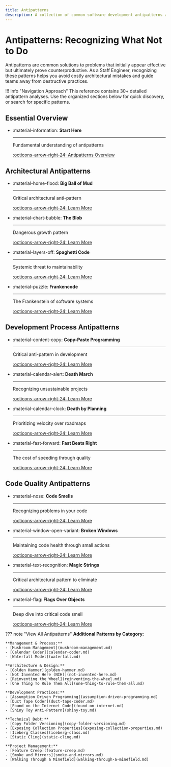 ```yaml
---
title: Antipatterns
description: A collection of common software development antipatterns and how to avoid them
---
```


# Antipatterns: Recognizing What Not to Do

Antipatterns are common solutions to problems that initially appear effective but ultimately prove counterproductive. As a Staff Engineer, recognizing these patterns helps you avoid costly architectural mistakes and guide teams away from destructive practices.

!!! info "Navigation Approach"
    This reference contains 30+ detailed antipattern analyses. Use the organized sections below for quick discovery, or search for specific patterns.

## Essential Overview

<div class="grid cards" markdown>

-   :material-information: **Start Here**
    
    ---
    
    Fundamental understanding of antipatterns
    
    [:octicons-arrow-right-24: Antipatterns Overview](antipatterns-overview.md)

</div>

## Architectural Antipatterns

<div class="grid cards" markdown>

-   :material-home-flood: **Big Ball of Mud**
    
    ---
    
    Critical architectural anti-pattern
    
    [:octicons-arrow-right-24: Learn More](big-ball-of-mud.md)

-   :material-chart-bubble: **The Blob**
    
    ---
    
    Dangerous growth pattern
    
    [:octicons-arrow-right-24: Learn More](blob.md)

-   :material-layers-off: **Spaghetti Code**
    
    ---
    
    Systemic threat to maintainability
    
    [:octicons-arrow-right-24: Learn More](spaghetti-code.md)

-   :material-puzzle: **Frankencode**
    
    ---
    
    The Frankenstein of software systems
    
    [:octicons-arrow-right-24: Learn More](frankencode.md)

</div>

## Development Process Antipatterns

<div class="grid cards" markdown>

-   :material-content-copy: **Copy-Paste Programming**
    
    ---
    
    Critical anti-pattern in development
    
    [:octicons-arrow-right-24: Learn More](copy-paste-programming.md)

-   :material-calendar-alert: **Death March**
    
    ---
    
    Recognizing unsustainable projects
    
    [:octicons-arrow-right-24: Learn More](death-march.md)

-   :material-calendar-clock: **Death by Planning**
    
    ---
    
    Prioritizing velocity over roadmaps
    
    [:octicons-arrow-right-24: Learn More](death-by-planning.md)

-   :material-fast-forward: **Fast Beats Right**
    
    ---
    
    The cost of speeding through quality
    
    [:octicons-arrow-right-24: Learn More](fast-beats-right.md)

</div>

## Code Quality Antipatterns

<div class="grid cards" markdown>

-   :material-nose: **Code Smells**
    
    ---
    
    Recognizing problems in your code
    
    [:octicons-arrow-right-24: Learn More](code-smells.md)

-   :material-window-open-variant: **Broken Windows**
    
    ---
    
    Maintaining code health through small actions
    
    [:octicons-arrow-right-24: Learn More](broken-windows.md)

-   :material-text-recognition: **Magic Strings**
    
    ---
    
    Critical architectural pattern to eliminate
    
    [:octicons-arrow-right-24: Learn More](magic-strings.md)

-   :material-flag: **Flags Over Objects**
    
    ---
    
    Deep dive into critical code smell
    
    [:octicons-arrow-right-24: Learn More](flags-over-objects.md)

</div>

??? note "View All Antipatterns"
    **Additional Patterns by Category:**
    
    **Management & Process:**
    - [Mushroom Management](mushroom-management.md)
    - [Calendar Coder](calendar-coder.md) 
    - [Waterfall Model](waterfall.md)
    
    **Architecture & Design:**
    - [Golden Hammer](golden-hammer.md)
    - [Not Invented Here (NIH)](not-invented-here.md)
    - [Reinventing the Wheel](reinventing-the-wheel.md)
    - [One Thing To Rule Them All](one-thing-to-rule-them-all.md)
    
    **Development Practices:**
    - [Assumption Driven Programming](assumption-driven-programming.md)
    - [Duct Tape Coder](duct-tape-coder.md)
    - [Found on the Internet Code](found-on-internet.md)
    - [Shiny Toy Anti-Pattern](shiny-toy.md)
    
    **Technical Debt:**
    - [Copy Folder Versioning](copy-folder-versioning.md)
    - [Exposing Collection Properties](exposing-collection-properties.md)
    - [Iceberg Classes](iceberg-class.md)
    - [Static Cling](static-cling.md)
    
    **Project Management:**
    - [Feature Creep](feature-creep.md)
    - [Smoke and Mirrors](smoke-and-mirrors.md)
    - [Walking Through a Minefield](walking-through-a-minefield.md)
